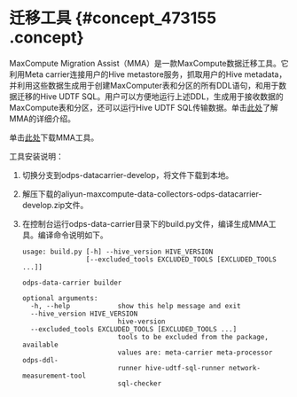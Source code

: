# 迁移工具 {#concept_473155 .concept}

MaxCompute Migration Assist（MMA）是一款MaxCompute数据迁移工具。它利用Meta carrier连接用户的Hive metastore服务，抓取用户的Hive metadata，并利用这些数据生成用于创建MaxComputer表和分区的所有DDL语句，和用于数据迁移的Hive UDTF SQL。用户可以方便地运行上述DDL，生成用于接收数据的MaxCompute表和分区，还可以运行Hive UDTF SQL传输数据。单击[此处](http://docs-aliyun.cn-hangzhou.oss.aliyun-inc.com/assets/attach/121026/cn_zh/1562910541977/Hadoop%E8%BF%81%E7%A7%BBMaxCompute%E6%8A%80%E6%9C%AF%E6%96%B9%E6%A1%88_v2.7.0.pdf)了解MMA的详细介绍。

单击[此处](https://github.com/aliyun/aliyun-maxcompute-data-collectors)下载MMA工具。

工具安装说明：

1.  切换分支到odps-datacarrier-develop，将文件下载到本地。
2.  解压下载的aliyun-maxcompute-data-collectors-odps-datacarrier-develop.zip文件。
3.  在控制台运行odps-data-carrier目录下的build.py文件，编译生成MMA工具。编译命令说明如下。

    ``` {#codeblock_0uw_ub3_ui2}
    usage: build.py [-h] --hive_version HIVE_VERSION
                    [--excluded_tools EXCLUDED_TOOLS [EXCLUDED_TOOLS ...]]
    
    odps-data-carrier builder
    
    optional arguments:
      -h, --help            show this help message and exit
      --hive_version HIVE_VERSION
                            hive-version
      --excluded_tools EXCLUDED_TOOLS [EXCLUDED_TOOLS ...]
                            tools to be excluded from the package, available
                            values are: meta-carrier meta-processor odps-ddl-
                            runner hive-udtf-sql-runner network-measurement-tool
                            sql-checker
    ```


